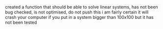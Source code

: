 created a function that should be able to solve linear systems, has not been bug checked, is not optimised, do not push this i am fairly certain it will crash your computer if you put in a system bigger than 100x100 but it has not been tested
